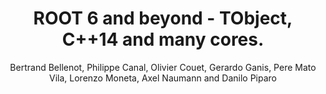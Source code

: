 ---
layout: default
title: ROOT 6 and beyond - TObject, C++14 and many cores.
author: Bertrand Bellenot, Philippe Canal, Olivier Couet, Gerardo Ganis, Pere Mato Vila, Lorenzo Moneta, Axel Naumann and Danilo Piparo
publication: 21st International Conference on Computing in High Energy and Nuclear Physics (CHEP2015) 13–17 April 2015, Okinawa, Japan
type: ROOT
doi: 10.1088/1742-6596/664/6/062006
---